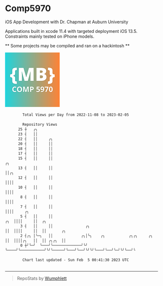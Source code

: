 # Comp5970
iOS App Development with Dr. Chapman at Auburn University

Applications built in xcode 11.4 with targeted deployment iOS 13.5.
Constraints mainly tested on iPhone models.

** Some projects may be compiled and ran on a hackintosh **

![App Icon](https://github.com/MatthewBentz/Comp5970/blob/master/Assignment1a-mlb0119/Assignment1a-mlb0119/Assets.xcassets/AppIcon.appiconset/180.png)

```
        Total Views per Day from 2022-11-08 to 2023-02-05

        Repository Views
      25 ┼   ╭╮
      23 ┤   ││
      22 ┤   ││     ╭╮
      20 ┤   ││     ││
      18 ┤   ││     ││
      17 ┤   ││     ││
      15 ┤   ││     ││                                                     ╭╮
      13 ┤   ││     ││                                                     ││╭╮
      12 ┤   ││     ││                                                     ││││
      10 ┤   ││     ││                                                     ││││
       8 ┤   ││     ││                                                     ││││
       7 ┤   ││     ││                                                     ││││     ╭╮
       5 ┤   ││     ││                                                 ╭╮  ││││     ││  ╭╮
       3 ┤   ││     ││               ╭╮                                ││  ││││     ││  ││       ╭╮
       2 ┤╭╮ │╰─╮   ││             ╭╮│╰╮    ╭╮           ╭╮╭╮     ╭╮   ││  ││││╭╮   ││  ││ ╭╮╭╮  ││
       0 ┼╯╰─╯  ╰───╯╰─────────────╯╰╯ ╰────╯╰───────────╯╰╯╰─────╯╰───╯╰──╯╰╯╰╯╰───╯╰──╯╰─╯╰╯╰──╯╰

        Chart last updated - Sun Feb  5 00:41:30 2023 UTC
        
```

---

> RepoStats by [Wumphlett](https://github.com/Wumphlett)

